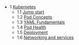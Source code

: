 - 1 [Kubernetes](kubernetes/jumpstart.md)
   - 1.1 [Jump start](kubernetes/jumpstart.md)
   - 1.2 [Pod Concepts](kubernetes/pod.md)
   - 1.3 [YAML Fundamentals](kubernetes/yaml-fundamentals.md)
   - 1.4 [Pod Health](kubernetes/pod-health.md)
   - 1.5 [Deployment](kubernetes/deployment.md)
   - 1.6 [Networking and services](kubernetes/services)